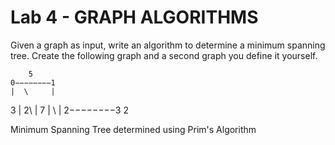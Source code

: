 # Lab 4 - GRAPH ALGORITHMS

Given a graph as input, write an algorithm to determine a minimum spanning tree.
Create the following graph and a second graph you define it yourself.

        5
    0−−−−−−−−1
    |  \     |
  3 |   2\   | 7
    |      \ |
    2−−−−−−−−3
        2 

Minimum Spanning Tree determined using Prim's Algorithm